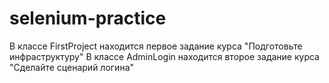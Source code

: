 # selenium-practice

В классе FirstProject находится первое задание курса "Подготовьте инфраструктуру"
В классе AdminLogin находится второе задание курса "Сделайте сценарий логина"
